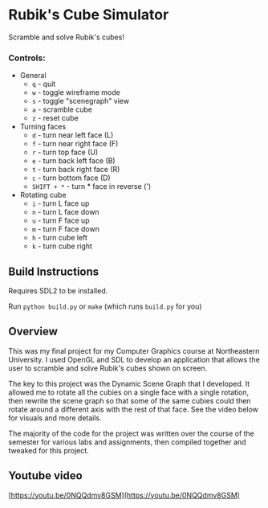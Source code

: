 # Rubik's Cube Simulator

Scramble and solve Rubik's cubes!

### Controls:
* General
  * `q` - quit
  * `w` - toggle wireframe mode
  * `s` - toggle "scenegraph" view
  * `a` - scramble cube
  * `z` - reset cube
* Turning faces
  * `d` - turn near left face (L)
  * `f` - turn near right face (F)
  * `r` - turn top face (U)
  * `e` - turn back left face (B)
  * `t` - turn back right face (R)
  * `c` - turn bottom face (D)
  * `SHIFT + *` - turn \* face in reverse (')
* Rotating cube
  * `i` - turn L face up
  * `n` - turn L face down
  * `u` - turn F face up
  * `m` - turn F face down
  * `h` - turn cube left
  * `k` - turn cube right

## Build Instructions

Requires SDL2 to be installed.

Run `python build.py` or `make` (which runs `build.py` for you)

## Overview

This was my final project for my Computer Graphics course at Northeastern University.
I used OpenGL and SDL to develop an application that allows the user to scramble and 
solve Rubik's cubes shown on screen.

The key to this project was the Dynamic Scene Graph that I developed. It allowed me to
rotate all the cubies on a single face with a single rotation, then rewrite the scene 
graph so that some of the same cubies could then rotate around a different axis with 
the rest of that face. See the video below for visuals and more details.

The majority of the code for the project was written over the course of the semester
for various labs and assignments, then compiled together and tweaked for this project.

## Youtube video

[https://youtu.be/0NQQdmv8GSM](https://youtu.be/0NQQdmv8GSM)

